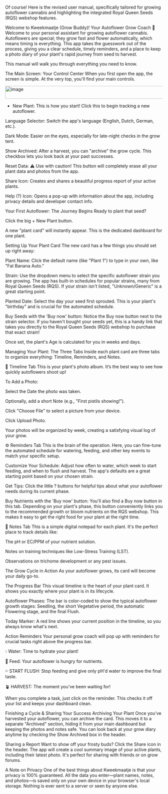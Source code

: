 Of course! Here is the revised user manual, specifically tailored for growing autoflower cannabis and highlighting the integrated Royal Queen Seeds (RQS) webshop features.

Welcome to Kweekmaatje (Grow Buddy)! Your Autoflower Grow Coach 🌱
Welcome to your personal assistant for growing autoflower cannabis. Autoflowers are special; they grow fast and flower automatically, which means timing is everything. This app takes the guesswork out of the process, giving you a clear schedule, timely reminders, and a place to keep a photo diary of your plant's rapid journey from seed to harvest.

This manual will walk you through everything you need to know.

The Main Screen: Your Control Center
When you first open the app, the screen is simple. At the very top, you'll find your main controls.

<img width="778" height="41" alt="image" src="https://github.com/user-attachments/assets/11c67e43-2c07-4f47-b447-e9965663a7a9" />


+ New Plant: This is how you start! Click this to begin tracking a new autoflower.

Language Selector: Switch the app's language (English, Dutch, German, etc.).

Dark Mode: Easier on the eyes, especially for late-night checks in the grow tent.

Show Archived: After a harvest, you can "archive" the grow cycle. This checkbox lets you look back at your past successes.

Reset Data: ⚠️ Use with caution! This button will completely erase all your plant data and photos from the app.

Share Icon: Creates and shares a beautiful progress report of your active plants.

Help (?) Icon: Opens a pop-up with information about the app, including privacy details and developer contact info.

Your First Autoflower: The Journey Begins
Ready to plant that seed?

Click the big + New Plant button.

A new "plant card" will instantly appear. This is the dedicated dashboard for one plant.

Setting Up Your Plant Card
The new card has a few things you should set up right away:

Plant Name: Click the default name (like "Plant 1") to type in your own, like "Fat Banana Auto."

Strain: Use the dropdown menu to select the specific autoflower strain you are growing. The app has built-in schedules for popular strains, many from Royal Queen Seeds (RQS). If your strain isn't listed, "Unknown/Generic" is a great starting point.

Planted Date: Select the day your seed first sprouted. This is your plant's "birthday" and is crucial for the automated schedule.

Buy Seeds with the 'Buy now' button: Notice the Buy now button next to the strain selector. If you haven't bought your seeds yet, this is a handy link that takes you directly to the Royal Queen Seeds (RQS) webshop to purchase that exact strain!

Once set, the plant's Age is calculated for you in weeks and days.

Managing Your Plant: The Three Tabs
Inside each plant card are three tabs to organize everything: Timeline, Reminders, and Notes.

📸 Timeline Tab
This is your plant's photo album. It’s the best way to see how quickly autoflowers shoot up!

To Add a Photo:

Select the Date the photo was taken.

Optionally, add a short Note (e.g., "First pistils showing!").

Click "Choose File" to select a picture from your device.

Click Upload Photo.

Your photos will be organized by week, creating a satisfying visual log of your grow.

⚙️ Reminders Tab
This is the brain of the operation. Here, you can fine-tune the automated schedule for watering, feeding, and other key events to match your specific setup.

Customize Your Schedule: Adjust how often to water, which week to start feeding, and when to flush and harvest. The app's defaults are a great starting point based on your chosen strain.

Get Tips: Click the little ? buttons for helpful tips about what your autoflower needs during its current phase.

Buy Nutrients with the 'Buy now' button: You'll also find a Buy now button in this tab. Depending on your plant's phase, this button conveniently links you to the recommended growth or bloom nutrients on the RQS webshop. This makes it easy to get the right food for your plant at the right time.

📝 Notes Tab
This is a simple digital notepad for each plant. It's the perfect place to track details like:

The pH or EC/PPM of your nutrient solution.

Notes on training techniques like Low-Stress Training (LST).

Observations on trichome development or any pest issues.

The Grow Cycle in Action
As your autoflower grows, its card will become your daily go-to.

The Progress Bar
This visual timeline is the heart of your plant card. It shows you exactly where your plant is in its lifecycle.

Autoflower Phases: The bar is color-coded to show the typical autoflower growth stages: Seedling, the short Vegetative period, the automatic Flowering stage, and the final Flush.

Today Marker: A red line shows your current position in the timeline, so you always know what's next.

Action Reminders
Your personal grow coach will pop up with reminders for crucial tasks right above the progress bar.

💧 Water: Time to hydrate your plant!

🥦 Feed: Your autoflower is hungry for nutrients.

💦 START FLUSH: Stop feeding and give only pH'd water to improve the final taste.

🪴 HARVEST: The moment you've been waiting for!

When you complete a task, just click on the reminder. This checks it off your list and keeps your dashboard clean.

Finishing a Cycle & Sharing Your Success
Archiving Your Plant
Once you've harvested your autoflower, you can archive the card. This moves it to a separate "Archived" section, hiding it from your main dashboard but keeping the photos and notes safe. You can look back at your grow diary anytime by checking the Show Archived box in the header.

Sharing a Report
Want to show off your frosty buds? Click the Share icon in the header. The app will create a cool summary image of your active plants, including their latest photo. It's perfect for sharing with friends or on grow forums.

A Note on Privacy
One of the best things about Kweekmaatje is that your privacy is 100% guaranteed. All the data you enter—plant names, notes, and photos—is saved only on your own device in your browser's local storage. Nothing is ever sent to a server or seen by anyone else.
